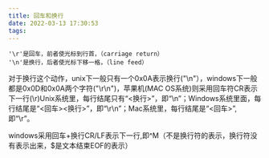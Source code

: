 ```yaml
---
title: 回车和换行
date: 2022-03-13 17:30:53
tags:
---
```


```
'\r'是回车，前者使光标到行首，（carriage return）
'\n'是换行，后者使光标下移一格，（line feed）
```

对于换行这个动作，unix下一般只有一个0x0A表示换行("\n"），windows下一般都是0x0D和0x0A两个字符("\r\n")，苹果机(MAC OS系统)则采用回车符CR表示下一行(\r)Unix系统里，每行结尾只有“<换行>”，即“\n”；Windows系统里面，每行结尾是“<回车><换行>”，即“\r\n”；Mac系统里，每行结尾是“<回车>”,即“\r”。

windows采用回车+换行CR/LF表示下一行,即^M$（$不是换行符的表示，换行符没有表示出来，$是文本结束EOF的表示）